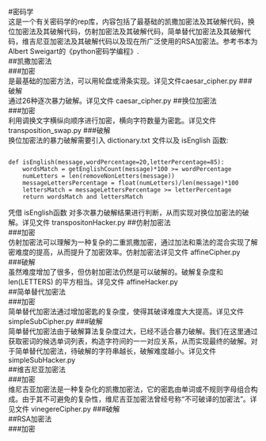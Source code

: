 #密码学  
   这是一个有关密码学的rep库，内容包括了最基础的凯撒加密法及其破解代码，换位加密法及其破解代码，仿射加密法及其破解代码，简单替代加密法及其破解代码，维吉尼亚加密法及其破解代码以及现在所广泛使用的RSA加密法。参考书本为Albert Sweigart的《python密码学编程》.  
##凯撒加密法  
###加密  
是最基础的加密方法，可以用轮盘或滑条实现。详见文件caesar_cipher.py
###破解  
通过26种逐次暴力破解。详见文件 caesar_cipher.py
##换位加密法  
###加密  
利用调换文字横纵向顺序进行加密，横向字符数量为密匙。详见文件 transposition_swap.py
###破解  
换位加密法的暴力破解需要引入 dictionary.txt 文件以及 isEnglish 函数:
<pre><code>  
def isEnglish(message,wordPercentage=20,letterPercentage=85):
    wordsMatch = getEnglishCount(message)*100 >= wordPercentage
    numLetters = len(removeNonLetters(message))
    messageLettersPercentage = float(numLetters)/len(message)*100
    lettersMatch = messageLettersPercentage >= letterPercentage
    return wordsMatch and lettersMatch  
</code></pre>  
凭借 isEnglish函数 对多次暴力破解结果进行判断，从而实现对换位加密法的破解。详见文件 transpositonHacker.py
##仿射加密法  
###加密  
仿射加密法可以理解为一种复杂的二重凯撒加密，通过加法和乘法的混合实现了解密难度的提高，从而提升了加密效率。仿射加密法详见文件 affineCipher.py  
###破解  
虽然难度增加了很多，但仿射加密法仍然是可以破解的。破解复杂度和 len(LETTERS) 的平方相当。详见文件 affineHacker.py  
##简单替代加密法  
###加密  
简单替代加密法通过增加密匙的复杂度，使得其破译难度大大提高。详见文件 simpleSubCipher.py
###破解  
简单替代加密法由于破解算法复杂度过大，已经不适合暴力破解。我们在这里通过获取密词的候选单词列表，构造字符间的一一对应关系，从而实现最终的破解。对于简单替代加密法，待破解的字符串越长，破解难度越小。详见文件 simpleSubHacker.py  
##维吉尼亚加密法  
###加密  
维尼吉亚加密法是一种复杂化的凯撒加密法，它的密匙由单词或不规则字母组合构成。由于其不可避免的复杂性，维尼吉亚加密法曾经号称“不可破译的加密法”。详见文件 vinegereCipher.py
###破解  
##RSA加密法  
###加密